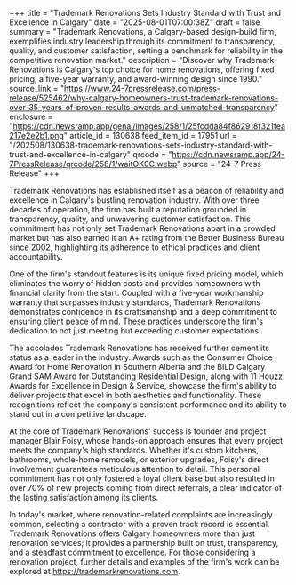 +++
title = "Trademark Renovations Sets Industry Standard with Trust and Excellence in Calgary"
date = "2025-08-01T07:00:38Z"
draft = false
summary = "Trademark Renovations, a Calgary-based design-build firm, exemplifies industry leadership through its commitment to transparency, quality, and customer satisfaction, setting a benchmark for reliability in the competitive renovation market."
description = "Discover why Trademark Renovations is Calgary's top choice for home renovations, offering fixed pricing, a five-year warranty, and award-winning design since 1990."
source_link = "https://www.24-7pressrelease.com/press-release/525462/why-calgary-homeowners-trust-trademark-renovations-over-35-years-of-proven-results-awards-and-unmatched-transparency"
enclosure = "https://cdn.newsramp.app/genai/images/258/1/25fcdda84f862918f321fea217e2e2b1.png"
article_id = 130638
feed_item_id = 17951
url = "/202508/130638-trademark-renovations-sets-industry-standard-with-trust-and-excellence-in-calgary"
qrcode = "https://cdn.newsramp.app/24-7PressRelease/qrcode/258/1/waitOK0C.webp"
source = "24-7 Press Release"
+++

<p>Trademark Renovations has established itself as a beacon of reliability and excellence in Calgary's bustling renovation industry. With over three decades of operation, the firm has built a reputation grounded in transparency, quality, and unwavering customer satisfaction. This commitment has not only set Trademark Renovations apart in a crowded market but has also earned it an A+ rating from the Better Business Bureau since 2002, highlighting its adherence to ethical practices and client accountability.</p><p>One of the firm's standout features is its unique fixed pricing model, which eliminates the worry of hidden costs and provides homeowners with financial clarity from the start. Coupled with a five-year workmanship warranty that surpasses industry standards, Trademark Renovations demonstrates confidence in its craftsmanship and a deep commitment to ensuring client peace of mind. These practices underscore the firm's dedication to not just meeting but exceeding customer expectations.</p><p>The accolades Trademark Renovations has received further cement its status as a leader in the industry. Awards such as the Consumer Choice Award for Home Renovation in Southern Alberta and the BILD Calgary Grand SAM Award for Outstanding Residential Design, along with 11 Houzz Awards for Excellence in Design & Service, showcase the firm's ability to deliver projects that excel in both aesthetics and functionality. These recognitions reflect the company's consistent performance and its ability to stand out in a competitive landscape.</p><p>At the core of Trademark Renovations' success is founder and project manager Blair Foisy, whose hands-on approach ensures that every project meets the company's high standards. Whether it's custom kitchens, bathrooms, whole-home remodels, or exterior upgrades, Foisy's direct involvement guarantees meticulous attention to detail. This personal commitment has not only fostered a loyal client base but also resulted in over 70% of new projects coming from direct referrals, a clear indicator of the lasting satisfaction among its clients.</p><p>In today's market, where renovation-related complaints are increasingly common, selecting a contractor with a proven track record is essential. Trademark Renovations offers Calgary homeowners more than just renovation services; it provides a partnership built on trust, transparency, and a steadfast commitment to excellence. For those considering a renovation project, further details and examples of the firm's work can be explored at <a href='https://trademarkrenovations.com' rel='nofollow' target='_blank'>https://trademarkrenovations.com</a>.</p>
